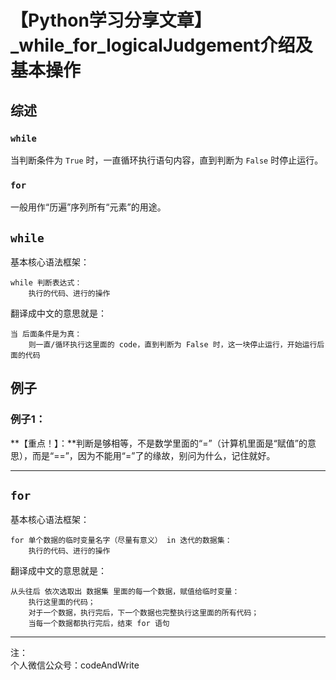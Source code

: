 
# 【Python学习分享文章】_while_for_logicalJudgement介绍及基本操作

## 综述

### ```while```

当判断条件为 ```True``` 时，一直循环执行语句内容，直到判断为 ```False``` 时停止运行。

### ```for```

一般用作“历遍”序列所有“元素”的用途。

## ```while```

基本核心语法框架：
```
while 判断表达式：
    执行的代码、进行的操作
```
翻译成中文的意思就是：
```
当 后面条件是为真：
    则一直/循环执行这里面的 code，直到判断为 False 时，这一块停止运行，开始运行后面的代码
```

## 例子

### 例子1：

**【重点！】：**判断是够相等，不是数学里面的“=”（计算机里面是“赋值”的意思），而是“==”，因为不能用“=”了的缘故，别问为什么，记住就好。

---

## ```for```

基本核心语法框架：
```
for 单个数据的临时变量名字（尽量有意义） in 迭代的数据集：
    执行的代码、进行的操作
```
翻译成中文的意思就是：
```
从头往后 依次选取出 数据集 里面的每一个数据，赋值给临时变量：
    执行这里面的代码；
    对于一个数据，执行完后，下一个数据也完整执行这里面的所有代码；
    当每一个数据都执行完后，结束 for 语句
```

---
注：  
个人微信公众号：codeAndWrite
